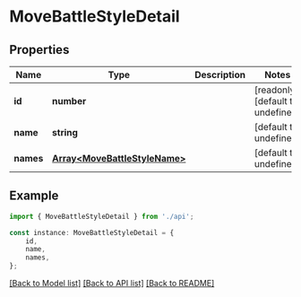 # MoveBattleStyleDetail


## Properties

Name | Type | Description | Notes
------------ | ------------- | ------------- | -------------
**id** | **number** |  | [readonly] [default to undefined]
**name** | **string** |  | [default to undefined]
**names** | [**Array&lt;MoveBattleStyleName&gt;**](MoveBattleStyleName.md) |  | [default to undefined]

## Example

```typescript
import { MoveBattleStyleDetail } from './api';

const instance: MoveBattleStyleDetail = {
    id,
    name,
    names,
};
```

[[Back to Model list]](../README.md#documentation-for-models) [[Back to API list]](../README.md#documentation-for-api-endpoints) [[Back to README]](../README.md)
